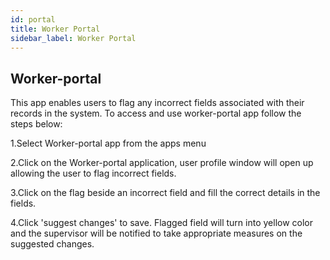 ```yaml
---
id: portal
title: Worker Portal
sidebar_label: Worker Portal
---
```



## Worker-portal
This app enables users to flag any incorrect fields associated with their records in the system. To access and use worker-portal app follow the steps below:

  1.Select Worker-portal app from the apps menu

  2.Click on the Worker-portal application, user profile window will open up allowing the user to flag incorrect fields.

  3.Click on the flag beside an incorrect field and fill the correct details in the fields.

  4.Click 'suggest changes' to save. Flagged field will turn into yellow color and the supervisor will be notified to take appropriate measures on the suggested changes.
